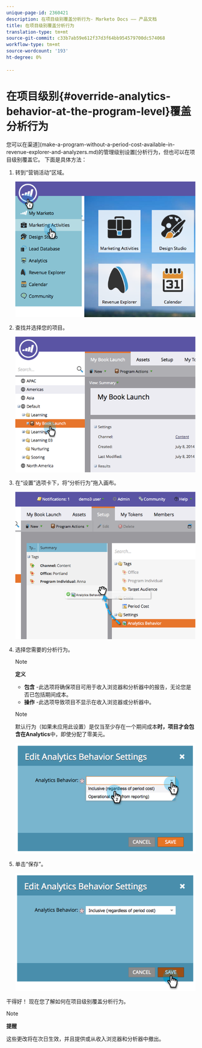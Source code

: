 ```yaml
---
unique-page-id: 2360421
description: 在项目级别覆盖分析行为- Marketo Docs —— 产品文档
title: 在项目级别覆盖分析行为
translation-type: tm+mt
source-git-commit: c33b7ab59e612f37d3f64bb954579700dc574068
workflow-type: tm+mt
source-wordcount: '193'
ht-degree: 0%

---
```



# 在项目级别{#override-analytics-behavior-at-the-program-level}覆盖分析行为

您可以在渠道](make-a-program-without-a-period-cost-available-in-revenue-explorer-and-analyzers.md)的管理级别设置[分析行为，但也可以在项目级别覆盖它。 下面是具体方法：

1. 转到“营销活动”区域。

   ![](assets/image2014-9-24-11-3a40-3a46.png)

1. 查找并选择您的项目。

   ![](assets/image2014-9-24-11-3a40-3a57.png)

1. 在“设置”选项卡下，将“分析行为”拖入画布。

   ![](assets/image2014-9-24-11-3a41-3a2.png)

1. 选择您需要的分析行为。

   >[!NOTE]
   >
   >**定义**
   >
   >* **包含** -此选项将确保项目可用于收入浏览器和分析器中的报告，无论您是否已包括期间成本。
   >* **操作** -此选项导致项目不显示在收入浏览器或分析器中。


   >[!NOTE]
   >
   >默认行为（如果未应用此设置）是仅当至少存在一个期间成本&#x200B;**时，项目才会包含在Analytics**&#x200B;中，即使分配了零美元。

   ![](assets/image2014-9-24-11-3a42-3a0.png)

1. 单击“保存”。

   ![](assets/image2014-9-24-11-3a42-3a6.png)

干得好！ 现在您了解如何在项目级别覆盖分析行为。

>[!NOTE]
>
>**提醒**
>
>这些更改将在次日生效，并且提供或从收入浏览器和分析器中撤出。

